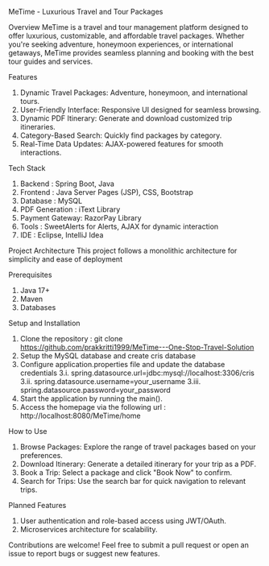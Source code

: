 MeTime - Luxurious Travel and Tour Packages

Overview
MeTime is a travel and tour management platform designed to offer luxurious, customizable, and affordable travel packages. Whether you're seeking adventure, honeymoon experiences, or international getaways, MeTime provides seamless planning and booking with the best tour guides and services.

Features
1. Dynamic Travel Packages: Adventure, honeymoon, and international tours.
2. User-Friendly Interface: Responsive UI designed for seamless browsing.
3. Dynamic PDF Itinerary: Generate and download customized trip itineraries.
4. Category-Based Search: Quickly find packages by category.
5. Real-Time Data Updates: AJAX-powered features for smooth interactions.

Tech Stack
1. Backend : Spring Boot, Java
2. Frontend : Java Server Pages (JSP), CSS, Bootstrap
3. Database : MySQL
4. PDF Generation : iText Library
5. Payment Gateway: RazorPay Library
6. Tools : SweetAlerts for Alerts, AJAX for dynamic interaction
7. IDE : Eclipse, IntelliJ Idea

Project Architecture
This project follows a monolithic architecture for simplicity and ease of deployment

Prerequisites
1. Java 17+
2. Maven
3. Databases

Setup and Installation
1. Clone the repository : git clone https://github.com/prakkritti1999/MeTime---One-Stop-Travel-Solution
2. Setup the MySQL database and create cris database
3. Configure application.properties file and update the database credentials
    3.i.   spring.datasource.url=jdbc:mysql://localhost:3306/cris
    3.ii.  spring.datasource.username=your_username
    3.iii. spring.datasource.password=your_password
4. Start the application by running the main().
5. Access the homepage via the following url : http://localhost:8080/MeTime/home

How to Use
1. Browse Packages: Explore the range of travel packages based on your preferences.
2. Download Itinerary: Generate a detailed itinerary for your trip as a PDF.
3. Book a Trip: Select a package and click "Book Now" to confirm.
4. Search for Trips: Use the search bar for quick navigation to relevant trips.

Planned Features
1. User authentication and role-based access using JWT/OAuth.
2. Microservices architecture for scalability.

Contributions are welcome! Feel free to submit a pull request or open an issue to report bugs or suggest new features.



